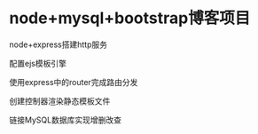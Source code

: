 # node+mysql+bootstrap博客项目

node+express搭建http服务

配置ejs模板引擎

使用express中的router完成路由分发



创建控制器渲染静态模板文件

链接MySQL数据库实现增删改查

